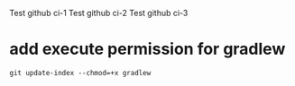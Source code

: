 Test github ci-1
Test github ci-2
Test github ci-3

# add execute permission for gradlew
`git update-index --chmod=+x gradlew`
